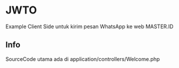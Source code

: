 # JWTO
Example Client Side untuk kirim pesan WhatsApp ke web MASTER.ID

## Info
SourceCode utama ada di application/controllers/Welcome.php


